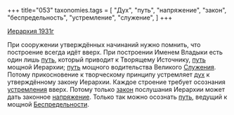 +++
title="053"
taxonomies.tags = [
 "Дух",
 "путь",
 "напряжение",
 "закон",
 "беспредельность",
 "устремление",
 "служение",
]
+++

[Иерархия 1931г](/agni/1931)

При сооружении утверждённых начинаний нужно помнить, что построение всегда идёт вверх. При построении Именем Владыки есть один лишь [путь](/tags/путь), который приводит к Творящему Источнику, [путь](/tags/путь) мощной Иерархии; [путь](/tags/путь) мощного водительства Великого [Служения](/tags/служение). Потому прикосновение к творческому принципу устремляет [дух](/tags/Дух) к утверждённому закону Иерархии. Каждое строение требует осознания [устремления](/tags/устремление) вверх. Потому только [закон](/tags/закон) послушания Иерархии может дать законное [напряжение](/tags/напряжение). Только так можно осознать [путь](/tags/путь), ведущий к мощной [Беспредельности](/tags/беспредельность).   

